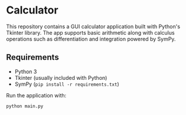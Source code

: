# Calculator

This repository contains a GUI calculator application built with Python's Tkinter library. The app supports basic arithmetic along with calculus operations such as differentiation and integration powered by SymPy.

## Requirements
- Python 3
- Tkinter (usually included with Python)
- SymPy (`pip install -r requirements.txt`)

Run the application with:

```bash
python main.py
```
